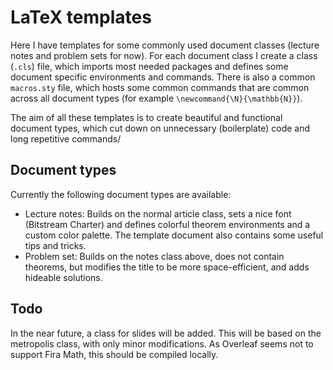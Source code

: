 # LaTeX templates

Here I have templates for some commonly used document classes (lecture notes and problem sets for now). For each document class I create a class (`.cls`) file, which imports most needed packages and defines some document specific environments and commands. There is also a common `macros.sty` file, which hosts some common commands that are common across all document types (for example `\newcommand{\N}{\mathbb{N}}`).

The aim of all these templates is to create beautiful and functional document types, which cut down on unnecessary (boilerplate) code and long repetitive commands/

## Document types

Currently the following document types are available:
- Lecture notes: Builds on the normal article class, sets a nice font (Bitstream Charter) and defines colorful theorem environments and a custom color palette. The template document also contains some useful tips and tricks.
- Problem set: Builds on the notes class above, does not contain theorems, but modifies the title to be more space-efficient, and adds hideable solutions.

## Todo

In the near future, a class for slides will be added. This will be based on the metropolis class, with only minor modifications. As Overleaf seems not to support Fira Math, this should be compiled locally.